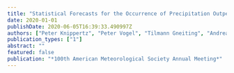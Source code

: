 ```yaml
---
title: "Statistical Forecasts for the Occurrence of Precipitation Outperform Global Models over Northern Tropical Africa"
date: 2020-01-01
publishDate: 2020-06-05T16:39:33.490997Z
authors: ["Peter Knippertz", "Peter Vogel", "Tilmann Gneiting", "Andreas H Fink", "Andreas Schlueter"]
publication_types: ["1"]
abstract: ""
featured: false
publication: "*100th American Meteorological Society Annual Meeting*"
---
```


